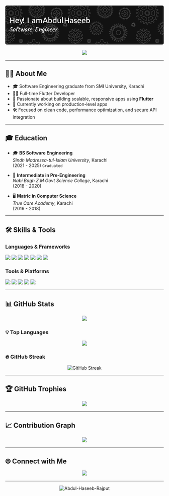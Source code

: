 <!-- Futuristic Animated Header -->
<p align="center">
  <img src="./haseeb-header-image.png" alt="Header" />
</p>

<p align="center">
  <img src="https://readme-typing-svg.herokuapp.com?font=Fira+Code&size=24&duration=1500&pause=500&color=FFFFFF&center=true&vCenter=true&width=500&height=45&lines=Hi,+I'm+Abdul+Haseeb!;Software+Engineer;Flutter+Enthusiast;Always+Learning+New+Tech" />
</p>

---

## 👨‍💻 About Me

- 🎓 Software Engineering graduate from SMI University, Karachi  
- 👨‍💻 Full-time Flutter Developer  
- 📱 Passionate about building scalable, responsive apps using **Flutter**  
- 🚀 Currently working on production-level apps  
- 🛠️ Focused on clean code, performance optimization, and secure API integration  

---

## 🎓 Education

- 🎓 **BS Software Engineering**  
  *Sindh Madressa-tul-Islam University*, Karachi  
  (2021 - 2025) `Graduated`

- 🧪 **Intermediate in Pre-Engineering**  
  *Nabi Bagh Z.M Govt Science College*, Karachi  
  (2018 - 2020)

- 🖥 **Matric in Computer Science**  
  *True Care Academy*, Karachi  
  (2016 - 2018)

---

## 🛠 Skills & Tools

### Languages & Frameworks
<p>
  <img src="https://img.shields.io/badge/Dart-0175C2?style=for-the-badge&logo=dart&logoColor=white"/>
  <img src="https://img.shields.io/badge/Flutter-02569B?style=for-the-badge&logo=flutter&logoColor=white"/>
  <img src="https://img.shields.io/badge/Java-007396?style=for-the-badge&logo=java&logoColor=white"/>
  <img src="https://img.shields.io/badge/Python-3670A0?style=for-the-badge&logo=python&logoColor=white"/>
  <img src="https://img.shields.io/badge/C-000000?style=for-the-badge&logo=c&logoColor=white"/>
  <img src="https://img.shields.io/badge/C++-00599C?style=for-the-badge&logo=c%2B%2B&logoColor=white"/>
  <img src="https://img.shields.io/badge/JavaScript-F7DF1E?style=for-the-badge&logo=javascript&logoColor=black"/>
</p>

### Tools & Platforms
<p>
  <img src="https://img.shields.io/badge/Firebase-FFCA28?style=for-the-badge&logo=firebase&logoColor=black"/>
  <img src="https://img.shields.io/badge/Git-F05032?style=for-the-badge&logo=git&logoColor=white"/>
  <img src="https://img.shields.io/badge/GitHub-181717?style=for-the-badge&logo=github&logoColor=white"/>
  <img src="https://img.shields.io/badge/VS%20Code-007ACC?style=for-the-badge&logo=visual-studio-code&logoColor=white"/>
  <img src="https://img.shields.io/badge/Microsoft_Office-D83B01?style=for-the-badge&logo=microsoft-office&logoColor=white"/>
</p>

---

## 📊 GitHub Stats

<p align="center">
  <img src="https://github-readme-stats-blush-kappa-52.vercel.app/api?username=Abdul-Haseeb-Rajput&show_icons=true&theme=dark&hide_border=true&include_all_commits=true&count_private=true"/>
</p>

### 💡 Top Languages
<p align="center">
  <img src="https://github-readme-stats-blush-kappa-52.vercel.app/api/top-langs/?username=Abdul-Haseeb-Rajput&theme=dark&hide_border=true&layout=compact&count-private=true&langs_count=20&hide=CMake,Makefile,C++,Swift,Kotlin,Ruby,Objective-c" />
</p>

### 🔥 GitHub Streak
<p align="center">
  <img src="https://haseeb-github-streak-widget.vercel.app" alt="GitHub Streak" />
</p>

---

## 🏆 GitHub Trophies

<p align="center">
  <img src="https://github-profile-trophy.vercel.app/?username=Abdul-Haseeb-Rajput&theme=darkhub&no-frame=true&margin-w=5&title=MultiLanguage,Commit,PullRequest,Repositories,Stars"/>
</p>

---

## 📈 Contribution Graph

<p align="center">
  <img src="https://github-readme-activity-graph.vercel.app/graph?username=Abdul-Haseeb-Rajput&theme=react-dark&area=true&hide_border=true"/>
</p>

---

## 🌐 Connect with Me

<p align="center">
  <a href="https://www.linkedin.com/in/abdul-haseeb-r-ba7366222/" target="_blank">
    <img src="https://img.shields.io/badge/LinkedIn-blue?style=for-the-badge&logo=linkedin&logoColor=white" />
  </a>
</p>

---

<p align="center">
  <img src="https://komarev.com/ghpvc/?username=Abdul-Haseeb-Rajput&label=Profile%20views&color=0e75b6&style=flat" alt="Abdul-Haseeb-Rajput" />
</p>
